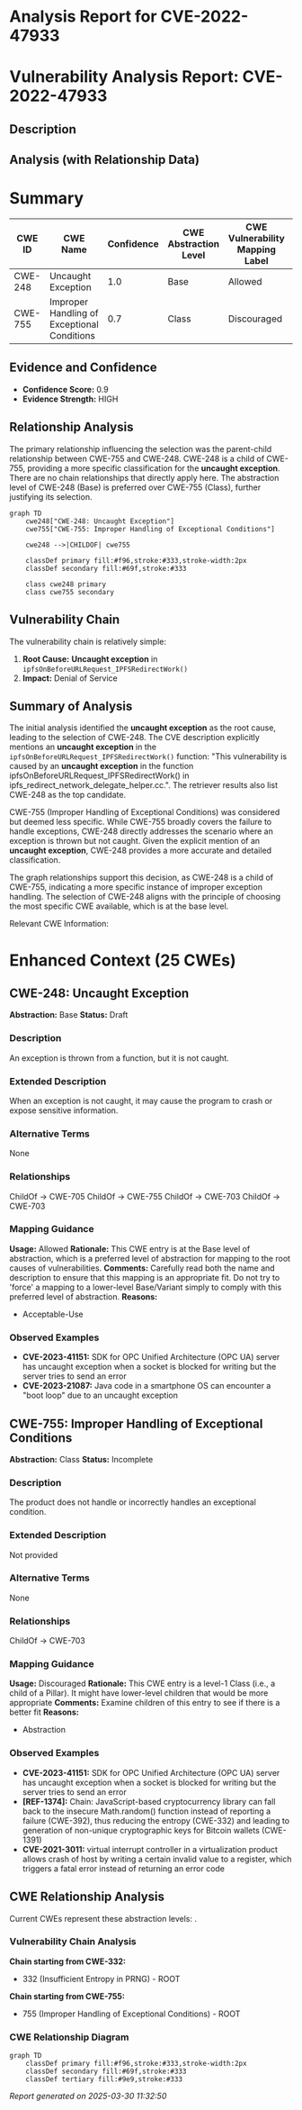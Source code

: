 # Analysis Report for CVE-2022-47933

# Vulnerability Analysis Report: CVE-2022-47933

## Description



## Analysis (with Relationship Data)

# Summary
| CWE ID | CWE Name | Confidence | CWE Abstraction Level | CWE Vulnerability Mapping Label | CWE-Vulnerability Mapping Notes |
|---|---|---|---|---|---|
| CWE-248 | Uncaught Exception | 1.0 | Base | Allowed | Primary CWE |
| CWE-755 | Improper Handling of Exceptional Conditions | 0.7 | Class | Discouraged | Secondary Candidate |

## Evidence and Confidence

*   **Confidence Score:** 0.9
*   **Evidence Strength:** HIGH

## Relationship Analysis
The primary relationship influencing the selection was the parent-child relationship between CWE-755 and CWE-248. CWE-248 is a child of CWE-755, providing a more specific classification for the **uncaught exception**. There are no chain relationships that directly apply here. The abstraction level of CWE-248 (Base) is preferred over CWE-755 (Class), further justifying its selection.

```mermaid
graph TD
    cwe248["CWE-248: Uncaught Exception"]
    cwe755["CWE-755: Improper Handling of Exceptional Conditions"]

    cwe248 -->|CHILDOF| cwe755
    
    classDef primary fill:#f96,stroke:#333,stroke-width:2px
    classDef secondary fill:#69f,stroke:#333
    
    class cwe248 primary
    class cwe755 secondary
```

## Vulnerability Chain
The vulnerability chain is relatively simple:

1.  **Root Cause:** **Uncaught exception** in `ipfsOnBeforeURLRequest_IPFSRedirectWork()`
2.  **Impact:** Denial of Service

## Summary of Analysis
The initial analysis identified the **uncaught exception** as the root cause, leading to the selection of CWE-248. The CVE description explicitly mentions an **uncaught exception** in the `ipfsOnBeforeURLRequest_IPFSRedirectWork()` function: "This vulnerability is caused by an **uncaught exception** in the function ipfsOnBeforeURLRequest_IPFSRedirectWork() in ipfs_redirect_network_delegate_helper.cc.". The retriever results also list CWE-248 as the top candidate.

CWE-755 (Improper Handling of Exceptional Conditions) was considered but deemed less specific. While CWE-755 broadly covers the failure to handle exceptions, CWE-248 directly addresses the scenario where an exception is thrown but not caught. Given the explicit mention of an **uncaught exception**, CWE-248 provides a more accurate and detailed classification.

The graph relationships support this decision, as CWE-248 is a child of CWE-755, indicating a more specific instance of improper exception handling. The selection of CWE-248 aligns with the principle of choosing the most specific CWE available, which is at the base level.

Relevant CWE Information:

# Enhanced Context (25 CWEs)

## CWE-248: Uncaught Exception
**Abstraction:** Base
**Status:** Draft

### Description
An exception is thrown from a function, but it is not caught.

### Extended Description
When an exception is not caught, it may cause the program to crash or expose sensitive information.

### Alternative Terms
None

### Relationships
ChildOf -> CWE-705
ChildOf -> CWE-755
ChildOf -> CWE-703
ChildOf -> CWE-703

### Mapping Guidance
**Usage:** Allowed
**Rationale:** This CWE entry is at the Base level of abstraction, which is a preferred level of abstraction for mapping to the root causes of vulnerabilities.
**Comments:** Carefully read both the name and description to ensure that this mapping is an appropriate fit. Do not try to 'force' a mapping to a lower-level Base/Variant simply to comply with this preferred level of abstraction.
**Reasons:**
- Acceptable-Use

### Observed Examples
- **CVE-2023-41151:** SDK for OPC Unified Architecture (OPC UA) server has uncaught exception when a socket is blocked for writing but the server tries to send an error
- **CVE-2023-21087:** Java code in a smartphone OS can encounter a "boot loop" due to an uncaught exception

## CWE-755: Improper Handling of Exceptional Conditions
**Abstraction:** Class
**Status:** Incomplete

### Description
The product does not handle or incorrectly handles an exceptional condition.

### Extended Description
Not provided

### Alternative Terms
None

### Relationships
ChildOf -> CWE-703

### Mapping Guidance
**Usage:** Discouraged
**Rationale:** This CWE entry is a level-1 Class (i.e., a child of a Pillar). It might have lower-level children that would be more appropriate
**Comments:** Examine children of this entry to see if there is a better fit
**Reasons:**
- Abstraction

### Observed Examples
- **CVE-2023-41151:** SDK for OPC Unified Architecture (OPC UA) server has uncaught exception when a socket is blocked for writing but the server tries to send an error
- **[REF-1374]:** Chain: JavaScript-based cryptocurrency library can fall back to the insecure Math.random() function instead of reporting a failure (CWE-392), thus reducing the entropy (CWE-332) and leading to generation of non-unique cryptographic keys for Bitcoin wallets (CWE-1391)
- **CVE-2021-3011:** virtual interrupt controller in a virtualization product allows crash of host by writing a certain invalid value to a register, which triggers a fatal error instead of returning an error code


## CWE Relationship Analysis

Current CWEs represent these abstraction levels: .


### Vulnerability Chain Analysis

**Chain starting from CWE-332:**
- 332 (Insufficient Entropy in PRNG) - ROOT


**Chain starting from CWE-755:**
- 755 (Improper Handling of Exceptional Conditions) - ROOT



### CWE Relationship Diagram

```mermaid
graph TD
    classDef primary fill:#f96,stroke:#333,stroke-width:2px
    classDef secondary fill:#69f,stroke:#333
    classDef tertiary fill:#9e9,stroke:#333
```



*Report generated on 2025-03-30 11:32:50*
